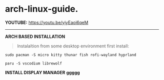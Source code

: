 # arch-linux-guide.
**YOUTUBE:** https://youtu.be/yjyEaoi6qeM

---

**ARCH BASED INSTALLATION**

>Instalaltion from some desktop environment first install:

```
sudo pacman -S micro kitty thunar fish rofi-wayland hyprland
```

```
paru -S vscodium librewolf
```

**INSTALL DISPLAY MANAGER**
**ggggg**
